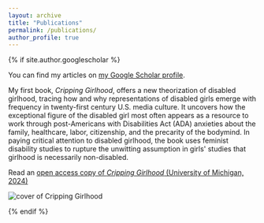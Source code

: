 ```yaml
---
layout: archive
title: "Publications"
permalink: /publications/
author_profile: true
---
```


{% if site.author.googlescholar %}
  <div class="wordwrap">You can find my articles on <a href="{{site.author.googlescholar}}">my Google Scholar profile</a>.</div>

My first book, *Cripping Girlhood*, offers a new theorization of disabled girlhood, tracing how and why representations of disabled girls emerge with frequency in twenty-first century U.S. media culture. It uncovers how the exceptional figure of the disabled girl most often appears as a resource to work through post-Americans with Disabilities Act (ADA) anxieties about the family, healthcare, labor, citizenship, and the precarity of the bodymind. In paying critical attention to disabled girlhood, the book uses feminist disability studies to rupture the unwitting assumption in girls' studies that girlhood is necessarily non-disabled. 

Read an [open access copy of *Cripping Girlhood* (University of Michigan, 2024)](https://doi.org/10.3998/mpub.12769443)

![cover of Cripping Girlhood](https://www.fulcrum.org/image-service/s4655k24b1692948666/full/286,/0/default.png) 

{% endif %}




